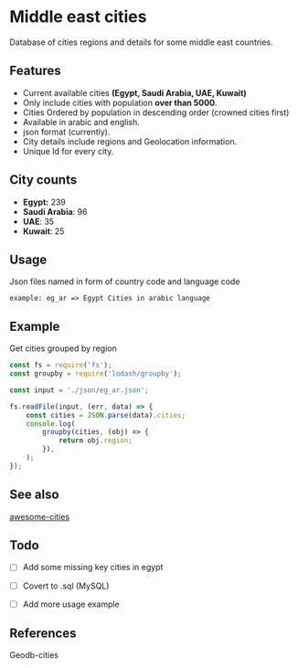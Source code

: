# Middle east cities

Database of cities regions and details for some middle east countries.

## Features

- Current available cities **(Egypt, Saudi Arabia, UAE, Kuwait)**
- Only include cities with population **over than 5000**.
- Cities Ordered by population in descending order (crowned cities first)
- Available in arabic and english.
- json format (currently).
- City details include regions and Geolocation information.
- Unique Id for every city.

## City counts

- **Egypt:** 239
- **Saudi Arabia**: 96
- **UAE**: 35
- **Kuwait**: 25

## Usage

Json files named in form of country code and language code

   `example: eg_ar => Egypt Cities in arabic language`

## Example

Get cities grouped by region

```js
const fs = require('fs');
const groupby = require('lodash/groupby');

const input = './json/eg_ar.json';

fs.readFile(input, (err, data) => {
	const cities = JSON.parse(data).cities;
	console.log(
		groupby(cities, (obj) => {
			return obj.region;
		}),
	);
});
```

## See also

[awesome-cities](https://github.com/nagi1/awesome-cities)

## Todo

- [ ] Add some missing key cities in egypt

- [ ] Covert to .sql (MySQL)

- [ ] Add more usage example


## References

Geodb-cities
